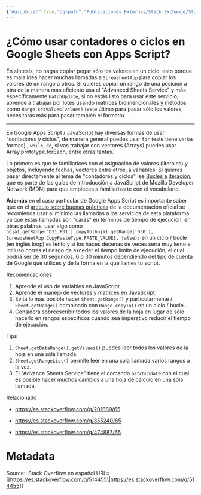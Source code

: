 ```yaml
---
{"dg-publish":true,"dg-path":"Publicaciones Externas/Stack Exchange/Stack Overflow en español/es.stackoverflow.com-514455.md","permalink":"/publicaciones-externas/stack-exchange/stack-overflow-en-espanol/es-stackoverflow-com-514455/","title":"¿Cómo usar contadores o ciclos en Google Sheets con Apps Script?","hide":true,"noteIcon":"default","created":"2024-04-03T12:49:10.680-06:00","updated":"2024-04-05T16:43:57.593-06:00"}
---
```


# ¿Cómo usar contadores o ciclos en Google Sheets con Apps Script?

En síntesis, no hagas copiar pegar sólo los valores en un ciclo, esto porque es mala idea hacer muchas llamadas a `SpreasheetApp` para copiar los valores de un rango a otros. Si quieres copiar un rango de una posición a otra de la manera más eficiente usa el "Advanced Sheets Service" y más específicamente `batchUpdate`, si no estás listo para usar este servicio, aprende a trabajar por lotes usando matrices bidimencionales y métodos como `Range.setValues(values)` (este último para pasar sólo los valores, necesitarás más para pasar también el formato).

<hr>

En Google Apps Script / JavaScript hay diversas formas de usar "contadores y ciclos", de manera general puedes usar `for` (este tiene varias formas) , `while`, `do`, si vas trabajar con vectores (Arrays) puedes usar Array.prototype.forEach, entre otras tantas.

Lo primero es que te familiarices con el asignación de valores (literales) y objetos, incluyendo fechas, vectores entre otros,  a variables. Si quieres pasar directamente al tema de "contadores y ciclos" lee [Bucles e iteración](https://developer.mozilla.org/es/docs/Web/JavaScript/Guide/Loops_and_iteration), que es parte de las guías de introducción a JavaScript de Mozilla Developer Network (MDN) para que empieces a familiarizarte con el vocabulario.

**Además** en el caso particular de Google Apps Script es importante saber que en el [artículo sobre buenas prácticas][1] de la documentación oficial se recomienda usar al mínimo las llamadas a los servicios de esta plataforma ya que estas llamadas son "caras" en términos de tiempo de ejecución, en otras palabras, usar algo como `hoja1.getRange('D31:P31').copyTo(hoja1.getRange('D30'), SpreadsheetApp.CopyPasteType.PASTE_VALUES, false);` en un ciclo / bucle (en inglés loop) es lento y si los haces decenas de veces sería muy lento e incluso corres el riesgo de exceder el tiempo límite de ejecución, el cual podría ser de 30 segundos, 6 o 30 minutos dependiendo del tipo de cuenta de Google que utilices y de la forma en la que llames tu script.

Recomendaciones

1. Aprende el uso de variables en JavaScript.
2. Aprende el manejo de vectores y matrices en JavaScript.
3. Evita lo más posible hacer `Sheet.getRange()` y particularmente  / `Sheet.getRange()` combinado con `Range.copyTo()` en un ciclo / bucle .
4. Considera sobreescribir todos los valores de la hoja en lugar de sólo hacerlo en rangos específicos cuando sea imperativo reducir el tiempo de ejecución.

Tips

1. `Sheet.getDataRange().getValues()` puedes leer todos los valores de la hoja en una sóla llamada.
2. `Sheet.getRangeList()` permite leer en una sóla llamada varios rangos a la vez.
3. El "Advance Sheets Service" tiene el comando `batchUpdate` con el cual es posible hacer muchos cambios a una hoja de cálculo en una sóla llamada.

Relacionado

- https://es.stackoverflow.com/q/201689/65
- https://es.stackoverflow.com/q/355240/65
- https://es.stackoverflow.com/q/474887/65

  [1]: https://developers.google.com/apps-script/guides/support/best-practices

# Metadata
Source:: Stack Overflow en español
URL:: [[https://es.stackoverflow.com/q/514455\|https://es.stackoverflow.com/q/514455]]

